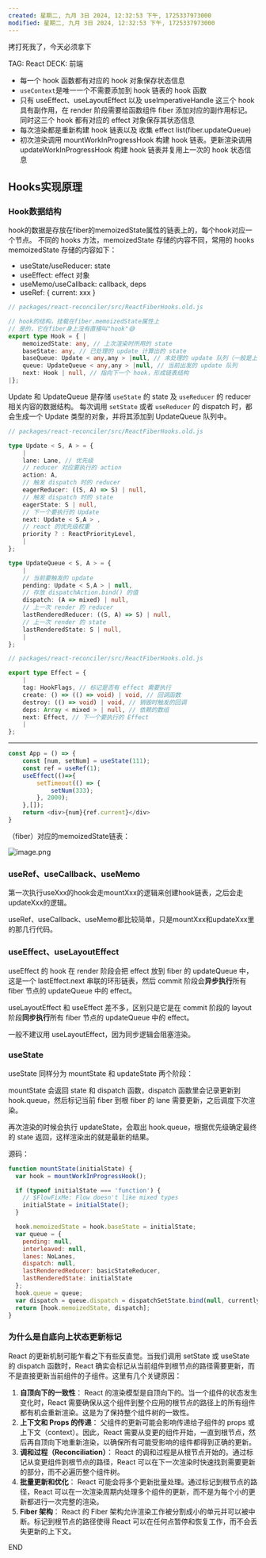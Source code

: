 ```yaml
---
created: 星期二, 九月 3日 2024, 12:32:53 下午, 1725337973000
modified: 星期二, 九月 3日 2024, 12:32:53 下午, 1725337973000
---
```


拷打死我了，今天必须拿下

TAG: React
DECK: 前端

- 每一个 hook 函数都有对应的 hook 对象保存状态信息
- `useContext`是唯一一个不需要添加到 hook 链表的 hook 函数
- 只有 useEffect、useLayoutEffect 以及 useImperativeHandle 这三个 hook 具有副作用，在 render 阶段需要给函数组件 fiber 添加对应的副作用标记。同时这三个 hook 都有对应的 effect 对象保存其状态信息
- 每次渲染都是重新构建 hook 链表以及 收集 effect list(fiber.updateQueue)
- 初次渲染调用 mountWorkInProgressHook 构建 hook 链表。更新渲染调用 updateWorkInProgressHook 构建 hook 链表并复用上一次的 hook 状态信息

## Hooks实现原理

### Hook数据结构

hook的数据是存放在fiber的memoizedState属性的链表上的，每个hook对应一个节点。
不同的 hooks 方法，memoizedState 存储的内容不同，常用的 hooks memoizedState 存储的内容如下：

- useState/useReducer: state
- useEffect: effect 对象
- useMemo/useCallback: callback, deps
- useRef: { current: xxx }

```ts
// packages/react-reconciler/src/ReactFiberHooks.old.js

// hook的结构，挂载在fiber.memoizedState属性上
// 是的，它在fiber身上没有直接叫"hook"😅
export type Hook = { | 
	memoizedState: any, // 上次渲染时所用的 state
    baseState: any, // 已处理的 update 计算出的 state
    baseQueue: Update < any,any > |null, // 未处理的 update 队列（一般是上一轮渲染未完成的 update）
    queue: UpdateQueue < any,any > |null, // 当前出发的 update 队列
    next: Hook | null, // 指向下一个 hook，形成链表结构
|};

```

Update 和 UpdateQueue 是存储 `useState` 的 state 及 `useReducer` 的 reducer 相关内容的数据结构。
每次调用 `setState` 或者 `useReducer` 的 dispatch 时，都会生成一个 Update 类型的对象，并将其添加到 UpdateQueue 队列中。

```ts
// packages/react-reconciler/src/ReactFiberHooks.old.js

type Update < S, A > = {
	|
	lane: Lane, // 优先级
	// reducer 对应要执行的 action
	action: A,
	// 触发 dispatch 时的 reducer
	eagerReducer: ((S, A) => S) | null,
	// 触发 dispatch 时的 state
	eagerState: S | null,
	// 下一个要执行的 Update
	next: Update < S,A > ,
	// react 的优先级权重
	priority ? : ReactPriorityLevel,
	|
};

type UpdateQueue < S, A > = {
	|
	// 当前要触发的 update
	pending: Update < S,A > | null,
	// 存放 dispatchAction.bind() 的值
	dispatch: (A => mixed) | null,
	// 上一次 render 的 reducer
	lastRenderedReducer: ((S, A) => S) | null,
	// 上一次 render 的 state
	lastRenderedState: S | null,
	|
};
```



```ts
// packages/react-reconciler/src/ReactFiberHooks.old.js

export type Effect = {
	|
	tag: HookFlags, // 标记是否有 effect 需要执行
	create: () => (() => void) | void, // 回调函数
	destroy: (() => void) | void, // 销毁时触发的回调
	deps: Array < mixed > | null, // 依赖的数组
	next: Effect, // 下一个要执行的 Effect
	|
};
```


---

```javascript
const App = () => {
	const [num, setNum] = useState(111);
	const ref = useRef(1);
	useEffect(()=>{
		setTimeout(() => {
			setNum(333);
		}, 2000);
	},[]);
	return <div>{num}{ref.current}</div>
}
```

（fiber）对应的memoizedState链表：

![image.png](https://tazdingo-images.oss-cn-hongkong.aliyuncs.com/tazdingo-images20240805222814.png)


### useRef、useCallback、useMemo

第一次执行useXxx的hook会走mountXxx的逻辑来创建hook链表，之后会走updateXxx的逻辑。

useRef、useCallback、useMemo都比较简单，只是mountXxx和updateXxx里的那几行代码。


### useEffect、useLayoutEffect

useEffect 的 hook 在 render 阶段会把 effect 放到 fiber 的 updateQueue 中，这是一个 lastEffect.next 串联的环形链表，然后 commit 阶段会**异步执行**所有 fiber 节点的 updateQueue 中的 effect。

useLayoutEffect 和 useEffect 差不多，区别只是它是在 commit 阶段的 layout 阶段**同步执行**所有 fiber 节点的 updateQueue 中的 effect。

一般不建议用 useLayoutEffect，因为同步逻辑会阻塞渲染。

### useState
useState 同样分为 mountState 和 updateState 两个阶段：

mountState 会返回 state 和 dispatch 函数，dispatch 函数里会记录更新到 hook.queue，然后标记当前 fiber 到根 fiber 的 lane 需要更新，之后调度下次渲染。

再次渲染的时候会执行 updateState，会取出 hook.queue，根据优先级确定最终的 state 返回，这样渲染出的就是最新的结果。

源码：
```javascript
function mountState(initialState) {
  var hook = mountWorkInProgressHook();

  if (typeof initialState === 'function') {
    // $FlowFixMe: Flow doesn't like mixed types
    initialState = initialState();
  }

  hook.memoizedState = hook.baseState = initialState;
  var queue = {
    pending: null,
    interleaved: null,
    lanes: NoLanes,
    dispatch: null,
    lastRenderedReducer: basicStateReducer,
    lastRenderedState: initialState
  };
  hook.queue = queue;
  var dispatch = queue.dispatch = dispatchSetState.bind(null, currentlyRenderingFiber$1, queue);
  return [hook.memoizedState, dispatch];
}
```


### 为什么是自底向上状态更新标记

React 的更新机制可能乍看之下有些反直觉。当我们调用 setState 或 useState 的 dispatch 函数时，React 确实会标记从当前组件到根节点的路径需要更新，而不是直接更新当前组件的子组件。这里有几个关键原因：

1. **自顶向下的一致性**： React 的渲染模型是自顶向下的。当一个组件的状态发生变化时，React 需要确保从这个组件到整个应用的根节点的路径上的所有组件都有机会重新渲染。这是为了保持整个组件树的一致性。
2. **上下文和 Props 的传递**： 父组件的更新可能会影响传递给子组件的 props 或上下文（context）。因此，React 需要从变更的组件开始，一直到根节点，然后再自顶向下地重新渲染，以确保所有可能受影响的组件都得到正确的更新。
3. **调和过程（Reconciliation）**： React 的调和过程是从根节点开始的。通过标记从变更组件到根节点的路径，React 可以在下一次渲染时快速找到需要更新的部分，而不必遍历整个组件树。
4. **批量更新和优化**： React 可能会将多个更新批量处理。通过标记到根节点的路径，React 可以在一次渲染周期内处理多个组件的更新，而不是为每个小的更新都进行一次完整的渲染。
5. **Fiber 架构**： React 的 Fiber 架构允许渲染工作被分割成小的单元并可以被中断。标记到根节点的路径使得 React 可以在任何点暂停和恢复工作，而不会丢失更新的上下文。




[^1]: [搞懂 useState 和 useEffect 的实现原理](https://juejin.cn/post/7203336895887114300?from=search-suggest)
[^2]:[彻底搞懂React-hook链表构建原理](https://www.cnblogs.com/xiatianweidao/p/16802574.html "发布于 2022-10-18 14:53")

END
<!--ID: 1723028240776-->


